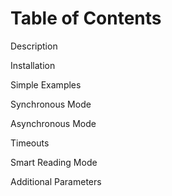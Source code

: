 # Table of Contents

Description

Installation

Simple Examples

Synchronous Mode

Asynchronous Mode

Timeouts

Smart Reading Mode

Additional Parameters
